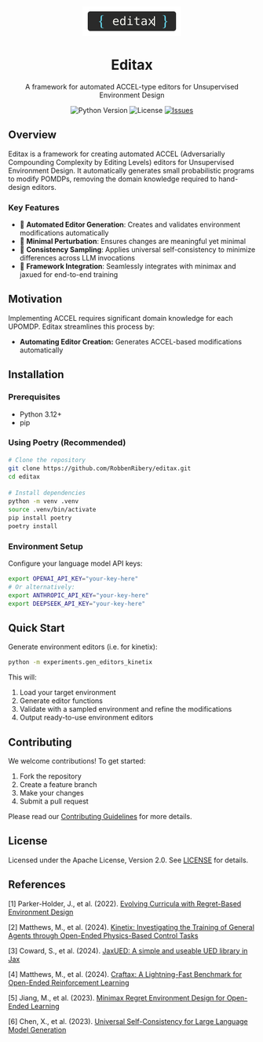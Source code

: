 <div align="center">
  <img src="editax-logo.svg" alt="Editax Logo" width="200">

  <h1>Editax</h1>

  <p>A framework for automated ACCEL-type editors for Unsupervised Environment Design</p>

  <div>
    <img src="https://img.shields.io/badge/python-3.12+-blue.svg" alt="Python Version">
    <img src="https://img.shields.io/badge/license-Apache%202.0-green.svg" alt="License">
    <a href="https://github.com/yourusername/editax/issues">
      <img src="https://img.shields.io/github/issues/yourusername`/editax" alt="Issues">
    </a>
  </div>
</div>

## Overview

Editax is a framework for creating automated ACCEL (Adversarially Compounding Complexity by Editing Levels) editors for Unsupervised Environment Design. It automatically generates small probabilistic programs to modify POMDPs, removing the domain knowledge required to hand-design editors.

### Key Features

- 🔄 **Automated Editor Generation**: Creates and validates environment modifications automatically
- 🎯 **Minimal Perturbation**: Ensures changes are meaningful yet minimal
- 🤖 **Consistency Sampling**: Applies universal self-consistency to minimize differences across LLM invocations
- 🔬 **Framework Integration**: Seamlessly integrates with minimax and jaxued for end-to-end training

## Motivation

Implementing ACCEL requires significant domain knowledge for each UPOMDP. Editax streamlines this process by:

- **Automating Editor Creation:** Generates ACCEL-based modifications automatically


## Installation

### Prerequisites
- Python 3.12+
- pip

### Using Poetry (Recommended)

```bash
# Clone the repository
git clone https://github.com/RobbenRibery/editax.git
cd editax

# Install dependencies
python -m venv .venv
source .venv/bin/activate
pip install poetry
poetry install
```

### Environment Setup

Configure your language model API keys:
```bash
export OPENAI_API_KEY="your-key-here"
# Or alternatively:
export ANTHROPIC_API_KEY="your-key-here"
export DEEPSEEK_API_KEY="your-key-here"
```

## Quick Start

Generate environment editors (i.e. for kinetix):

```bash
python -m experiments.gen_editors_kinetix
```

This will:
1. Load your target environment
2. Generate editor functions
3. Validate with a sampled environment and refine the modifications
4. Output ready-to-use environment editors

## Contributing

We welcome contributions! To get started:

1. Fork the repository
2. Create a feature branch
3. Make your changes
4. Submit a pull request

Please read our [Contributing Guidelines](CONTRIBUTING.md) for more details.

## License

Licensed under the Apache License, Version 2.0. See [LICENSE](LICENSE) for details.


## References

[1] Parker-Holder, J., et al. (2022). [Evolving Curricula with Regret-Based Environment Design](https://arxiv.org/abs/2203.01302)

[2] Matthews, M., et al. (2024). [Kinetix: Investigating the Training of General Agents through Open-Ended Physics-Based Control Tasks](https://arxiv.org/abs/2410.23208)

[3] Coward, S., et al. (2024). [JaxUED: A simple and useable UED library in Jax](https://arxiv.org/abs/2403.13091)

[4] Matthews, M., et al. (2024). [Craftax: A Lightning-Fast Benchmark for Open-Ended Reinforcement Learning](https://arxiv.org/abs/2402.16801)

[5] Jiang, M., et al. (2023). [Minimax Regret Environment Design for Open-Ended Learning](https://arxiv.org/abs/2311.12716)

[6] Chen, X., et al. (2023). [Universal Self-Consistency for Large Language Model Generation](https://arxiv.org/abs/2311.17311)
